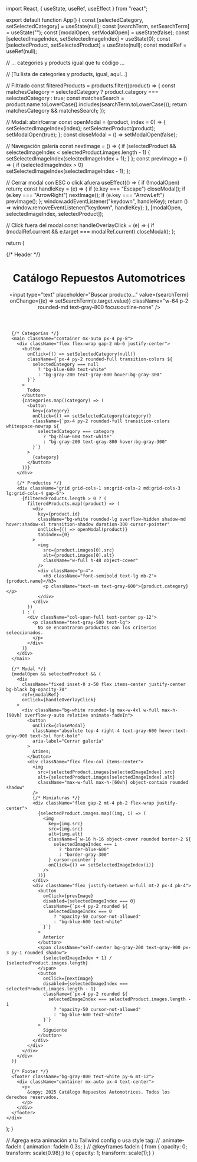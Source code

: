 import React, { useState, useRef, useEffect } from "react";

export default function App() {
  const [selectedCategory, setSelectedCategory] = useState(null);
  const [searchTerm, setSearchTerm] = useState("");
  const [modalOpen, setModalOpen] = useState(false);
  const [selectedImageIndex, setSelectedImageIndex] = useState(0);
  const [selectedProduct, setSelectedProduct] = useState(null);
  const modalRef = useRef(null);

  // ... categories y products igual que tu código ...

  // [Tu lista de categories y products, igual, aquí...]

  // Filtrado
  const filteredProducts = products.filter((product) => {
    const matchesCategory = selectedCategory ? product.category === selectedCategory : true;
    const matchesSearch = product.name.toLowerCase().includes(searchTerm.toLowerCase());
    return matchesCategory && matchesSearch;
  });

  // Modal: abrir/cerrar
  const openModal = (product, index = 0) => {
    setSelectedImageIndex(index);
    setSelectedProduct(product);
    setModalOpen(true);
  };
  const closeModal = () => setModalOpen(false);

  // Navegación galería
  const nextImage = () => {
    if (selectedProduct && selectedImageIndex < selectedProduct.images.length - 1) {
      setSelectedImageIndex(selectedImageIndex + 1);
    }
  };
  const prevImage = () => {
    if (selectedImageIndex > 0) setSelectedImageIndex(selectedImageIndex - 1);
  };

  // Cerrar modal con ESC o click afuera
  useEffect(() => {
    if (!modalOpen) return;
    const handleKey = (e) => {
      if (e.key === "Escape") closeModal();
      if (e.key === "ArrowRight") nextImage();
      if (e.key === "ArrowLeft") prevImage();
    };
    window.addEventListener("keydown", handleKey);
    return () => window.removeEventListener("keydown", handleKey);
  }, [modalOpen, selectedImageIndex, selectedProduct]);

  // Click fuera del modal
  const handleOverlayClick = (e) => {
    if (modalRef.current && e.target === modalRef.current) closeModal();
  };

  return (
    <div className="min-h-screen bg-gray-50">
      {/* Header */}
      <header className="bg-blue-600 text-white shadow-md">
        <div className="container mx-auto px-4 py-4 flex justify-between items-center">
          <h1 className="text-2xl font-bold">Catálogo Repuestos Automotrices</h1>
          <input
            type="text"
            placeholder="Buscar producto..."
            value={searchTerm}
            onChange={(e) => setSearchTerm(e.target.value)}
            className="w-64 p-2 rounded-md text-gray-800 focus:outline-none"
          />
        </div>
      </header>

      {/* Categorías */}
      <main className="container mx-auto px-4 py-8">
        <div className="flex flex-wrap gap-2 mb-6 justify-center">
          <button
            onClick={() => setSelectedCategory(null)}
            className={`px-4 py-2 rounded-full transition-colors ${
              selectedCategory === null
                ? "bg-blue-600 text-white"
                : "bg-gray-200 text-gray-800 hover:bg-gray-300"
            }`}
          >
            Todos
          </button>
          {categories.map((category) => (
            <button
              key={category}
              onClick={() => setSelectedCategory(category)}
              className={`px-4 py-2 rounded-full transition-colors whitespace-nowrap ${
                selectedCategory === category
                  ? "bg-blue-600 text-white"
                  : "bg-gray-200 text-gray-800 hover:bg-gray-300"
              }`}
            >
              {category}
            </button>
          ))}
        </div>

        {/* Productos */}
        <div className="grid grid-cols-1 sm:grid-cols-2 md:grid-cols-3 lg:grid-cols-4 gap-6">
          {filteredProducts.length > 0 ? (
            filteredProducts.map((product) => (
              <div
                key={product.id}
                className="bg-white rounded-lg overflow-hidden shadow-md hover:shadow-xl transition-shadow duration-300 cursor-pointer"
                onClick={() => openModal(product)}
                tabIndex={0}
              >
                <img
                  src={product.images[0].src}
                  alt={product.images[0].alt}
                  className="w-full h-48 object-cover"
                />
                <div className="p-4">
                  <h3 className="font-semibold text-lg mb-2">{product.name}</h3>
                  <p className="text-sm text-gray-600">{product.category}</p>
                </div>
              </div>
            ))
          ) : (
            <div className="col-span-full text-center py-12">
              <p className="text-gray-500 text-lg">
                No se encontraron productos con los criterios seleccionados.
              </p>
            </div>
          )}
        </div>
      </main>

      {/* Modal */}
      {modalOpen && selectedProduct && (
        <div
          className="fixed inset-0 z-50 flex items-center justify-center bg-black bg-opacity-70"
          ref={modalRef}
          onClick={handleOverlayClick}
        >
          <div className="bg-white rounded-lg max-w-4xl w-full max-h-[90vh] overflow-y-auto relative animate-fadeIn">
            <button
              onClick={closeModal}
              className="absolute top-4 right-4 text-gray-600 hover:text-gray-900 text-3xl font-bold"
              aria-label="Cerrar galería"
            >
              &times;
            </button>
            <div className="flex flex-col items-center">
              <img
                src={selectedProduct.images[selectedImageIndex].src}
                alt={selectedProduct.images[selectedImageIndex].alt}
                className="max-w-full max-h-[60vh] object-contain rounded shadow"
              />
              {/* Miniaturas */}
              <div className="flex gap-2 mt-4 pb-2 flex-wrap justify-center">
                {selectedProduct.images.map((img, i) => (
                  <img
                    key={img.src}
                    src={img.src}
                    alt={img.alt}
                    className={`w-16 h-16 object-cover rounded border-2 ${
                      selectedImageIndex === i
                        ? "border-blue-600"
                        : "border-gray-300"
                    } cursor-pointer`}
                    onClick={() => setSelectedImageIndex(i)}
                  />
                ))}
              </div>
              <div className="flex justify-between w-full mt-2 px-4 pb-4">
                <button
                  onClick={prevImage}
                  disabled={selectedImageIndex === 0}
                  className={`px-4 py-2 rounded ${
                    selectedImageIndex === 0
                      ? "opacity-50 cursor-not-allowed"
                      : "bg-blue-600 text-white"
                  }`}
                >
                  Anterior
                </button>
                <span className="self-center bg-gray-200 text-gray-900 px-3 py-1 rounded shadow">
                  {selectedImageIndex + 1} / {selectedProduct.images.length}
                </span>
                <button
                  onClick={nextImage}
                  disabled={selectedImageIndex === selectedProduct.images.length - 1}
                  className={`px-4 py-2 rounded ${
                    selectedImageIndex === selectedProduct.images.length - 1
                      ? "opacity-50 cursor-not-allowed"
                      : "bg-blue-600 text-white"
                  }`}
                >
                  Siguiente
                </button>
              </div>
            </div>
          </div>
        </div>
      )}

      {/* Footer */}
      <footer className="bg-gray-800 text-white py-6 mt-12">
        <div className="container mx-auto px-4 text-center">
          <p>
            &copy; 2025 Catálogo Repuestos Automotrices. Todos los derechos reservados.
          </p>
        </div>
      </footer>
    </div>
  );
}

// Agrega esta animación a tu Tailwind config o usa style tag:
// .animate-fadeIn { animation: fadeIn 0.3s; }
// @keyframes fadeIn { from { opacity: 0; transform: scale(0.98);} to { opacity: 1; transform: scale(1);} }

